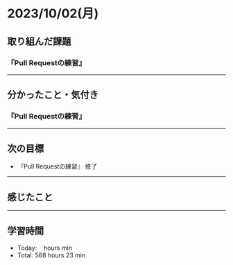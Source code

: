 # 2023/10/02(月) 

## 取り組んだ課題
### 『Pull Requestの練習』
---

## 分かったこと・気付き
### 『Pull Requestの練習』

---

## 次の目標
- 『Pull Requestの練習』 修了
---

## 感じたこと
---

## 学習時間
- Today:&nbsp;&nbsp;&nbsp;  hours  min
- Total: 568 hours 23 min
